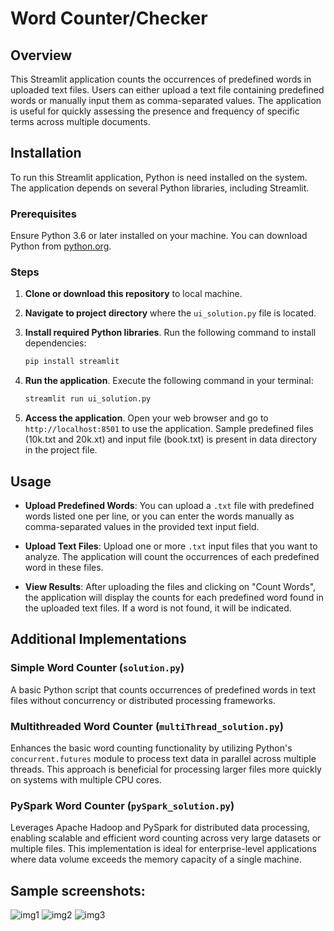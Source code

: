 # Word Counter/Checker

## Overview

This Streamlit application counts the occurrences of predefined words in uploaded text files. Users can either upload a text file containing predefined words or manually input them as comma-separated values. The application is useful for quickly assessing the presence and frequency of specific terms across multiple documents.

## Installation

To run this Streamlit application, Python is need installed on the system. The application depends on several Python libraries, including Streamlit.

### Prerequisites

Ensure Python 3.6 or later installed on your machine. You can download Python from [python.org](https://www.python.org/downloads/).

### Steps

1. **Clone or download this repository** to local machine.

2. **Navigate to project directory** where the `ui_solution.py` file is located.

3. **Install required Python libraries**. Run the following command to install dependencies:

    ```bash
    pip install streamlit
    ```

4. **Run the application**. Execute the following command in your terminal:

    ```bash
    streamlit run ui_solution.py
    ```

5. **Access the application**. Open your web browser and go to `http://localhost:8501` to use the application. Sample predefined files (10k.txt and 20k.xt) and input file (book.txt) is present in data directory in the project file.

## Usage

- **Upload Predefined Words**: You can upload a `.txt` file with predefined words listed one per line, or you can enter the words manually as comma-separated values in the provided text input field.

- **Upload Text Files**: Upload one or more `.txt` input files that you want to analyze. The application will count the occurrences of each predefined word in these files.

- **View Results**: After uploading the files and clicking on "Count Words", the application will display the counts for each predefined word found in the uploaded text files. If a word is not found, it will be indicated.

## Additional Implementations

### Simple Word Counter (`solution.py`)

A basic Python script that counts occurrences of predefined words in text files without concurrency or distributed processing frameworks.

### Multithreaded Word Counter (`multiThread_solution.py`)

Enhances the basic word counting functionality by utilizing Python's `concurrent.futures` module to process text data in parallel across multiple threads. This approach is beneficial for processing larger files more quickly on systems with multiple CPU cores.

### PySpark Word Counter (`pySpark_solution.py`)

Leverages Apache Hadoop and PySpark for distributed data processing, enabling scalable and efficient word counting across very large datasets or multiple files. This implementation is ideal for enterprise-level applications where data volume exceeds the memory capacity of a single machine.

## Sample screenshots:
![img1](https://github.com/dhayanesh/word-counter/assets/63561465/30660a5b-f23d-4fdf-bad3-08bb2cd7c45f)
![img2](https://github.com/dhayanesh/word-counter/assets/63561465/934cab12-e75a-4ee7-a71b-dc36edca851d)
![img3](https://github.com/dhayanesh/word-counter/assets/63561465/c50cc275-fcb8-447a-9530-d8dc94434d20)


